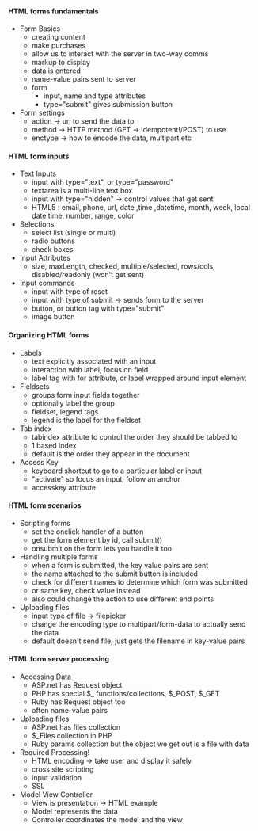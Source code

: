 #### HTML forms fundamentals

* Form Basics
  * creating content
  * make purchases
  * allow us to interact with the server in two-way comms
  * markup to display
  * data is entered
  * name-value pairs sent to server
  * form
    * input, name and type attributes 
    * type="submit" gives submission button
* Form settings
  * action -> uri to send the data to
  * method -> HTTP method (GET -> idempotent!/POST) to use
  * enctype -> how to encode the data, multipart etc

#### HTML form inputs

* Text Inputs
  * input with type="text", or type="password"
  * textarea is a multi-line text box
  * input with type="hidden" -> control values that get sent
  * HTML5 : email, phone, url, date ,time ,datetime, month, week, local date time, number, range, color 
* Selections
  * select list (single or multi)
  * radio buttons
  * check boxes
* Input Attributes
  * size, maxLength, checked, multiple/selected, rows/cols, disabled/readonly (won't get sent)  
* Input commands
  *  input with type of reset 
  *  input with type of submit -> sends form to the server
  *  button, or button tag with type="submit"
  *  image button

#### Organizing HTML forms
* Labels
  * text explicitly associated with an input
  * interaction with label, focus on field
  * label tag with for attribute, or label wrapped around input element
* Fieldsets
  * groups form input fields together
  * optionally label the group
  * fieldset, legend tags
  * legend is the label for the fieldset
* Tab index
  * tabindex attribute to control the order they should be tabbed to
  * 1 based index
  * default is the order they appear in the document
* Access Key
  * keyboard shortcut to go to a particular label or input
  * "activate" so focus an input, follow an anchor
  * accesskey attribute

#### HTML form scenarios
* Scripting forms
  *  set the onclick handler of a button
  *  get the form element by id, call submit()
  *  onsubmit on the form lets you handle it too
* Handling multiple forms
  * when a form is submitted, the key value pairs are sent
  * the name attached to the submit button is included
  * check for different names to determine which form was submitted
  * or same key, check value instead
  * also could change the action to use different end points
* Uploading files
  * input type of file -> filepicker
  * change the encoding type to multipart/form-data to actually send the data
  * default doesn't send file, just gets the filename in key-value pairs

#### HTML form server processing
* Accessing Data
  * ASP.net has Request object
  * PHP has special $_ functions/collections, $_POST, $_GET
  * Ruby has Request object too
  * often name-value pairs
* Uploading files
  * ASP.net has files collection
  * $_Files collection in PHP
  * Ruby params collection but the object we get out is a file with data
* Required Processing!
  * HTML encoding -> take user and display it safely
  * cross site scripting
  * input validation
  * SSL
* Model View Controller
  * View is presentation -> HTML example
  * Model represents the data
  * Controller coordinates the model and the view
